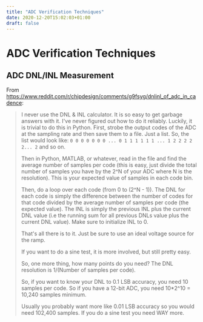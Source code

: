 ```yaml
---
title: "ADC Verification Techniques"
date: 2020-12-20T15:02:03+01:00
draft: false
---
```


# ADC Verification Techniques

## ADC DNL/INL Measurement

From https://www.reddit.com/r/chipdesign/comments/g9fsyg/dnlinl_of_adc_in_cadence:

> I never use the DNL & INL calculator. It is so easy to get garbage answers with it. I've never figured out how to do it reliably. Luckily, it is trivial to do this in Python. First, strobe the output codes of the ADC at the sampling rate and then save them to a file. Just a list. So, the list would look like: ``0 0 0 0 0 0 0 ... 0 1 1 1 1 1 1 ... 1 2 2 2 2 2... 2`` and so on.
>
> Then in Python, MATLAB, or whatever, read in the file and find the average number of samples per code (this is easy, just divide the total number of samples you have by the 2^N of your ADC where N is the resolution). This is your expected value of samples in each code bin.
>
> Then, do a loop over each code (from 0 to (2^N - 1)). The DNL for each code is simply the difference between the number of codes for that code divided by the average number of samples per code (the expected value). The INL is simply the previous INL plus the current DNL value (i.e the running sum for all previous DNLs value plus the current DNL value). Make sure to initialize INL to 0.
>
> That's all there is to it. Just be sure to use an ideal voltage source for the ramp.
>
> If you want to do a sine test, it is more involved, but still pretty easy.
>
> So, one more thing, how many points do you need? The DNL resolution is 1/(Number of samples per code).
>
> So, if you want to know your DNL to 0.1 LSB accuracy, you need 10 samples per code. So if you have a 12-bit ADC, you need 10*2^10 = 10,240 samples minimum.
>
> Usually you probably want more like 0.01 LSB accuracy so you would need 102,400 samples. If you do a sine test you need WAY more.


